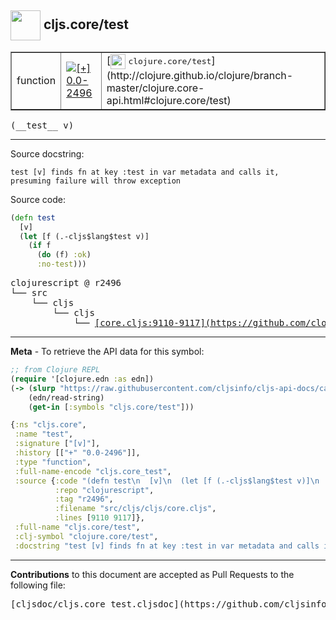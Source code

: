 ## <img width="48px" valign="middle" src="http://i.imgur.com/Hi20huC.png"> cljs.core/test

 <table border="1">
<tr>

<td>function</td>
<td><a href="https://github.com/cljsinfo/cljs-api-docs/tree/0.0-2496"><img valign="middle" alt="[+] 0.0-2496" src="https://img.shields.io/badge/+-0.0--2496-lightgrey.svg"></a> </td>
<td>
[<img height="24px" valign="middle" src="http://i.imgur.com/1GjPKvB.png"> <samp>clojure.core/test</samp>](http://clojure.github.io/clojure/branch-master/clojure.core-api.html#clojure.core/test)
</td>
</tr>
</table>

 <samp>
(__test__ v)<br>
</samp>

---




Source docstring:

```
test [v] finds fn at key :test in var metadata and calls it,
presuming failure will throw exception
```

Source code:

```clj
(defn test
  [v]
  (let [f (.-cljs$lang$test v)]
    (if f
      (do (f) :ok)
      :no-test)))
```

 <pre>
clojurescript @ r2496
└── src
    └── cljs
        └── cljs
            └── <ins>[core.cljs:9110-9117](https://github.com/clojure/clojurescript/blob/r2496/src/cljs/cljs/core.cljs#L9110-L9117)</ins>
</pre>


---

__Meta__ - To retrieve the API data for this symbol:

```clj
;; from Clojure REPL
(require '[clojure.edn :as edn])
(-> (slurp "https://raw.githubusercontent.com/cljsinfo/cljs-api-docs/catalog/cljs-api.edn")
    (edn/read-string)
    (get-in [:symbols "cljs.core/test"]))
```

```clj
{:ns "cljs.core",
 :name "test",
 :signature ["[v]"],
 :history [["+" "0.0-2496"]],
 :type "function",
 :full-name-encode "cljs.core_test",
 :source {:code "(defn test\n  [v]\n  (let [f (.-cljs$lang$test v)]\n    (if f\n      (do (f) :ok)\n      :no-test)))",
          :repo "clojurescript",
          :tag "r2496",
          :filename "src/cljs/cljs/core.cljs",
          :lines [9110 9117]},
 :full-name "cljs.core/test",
 :clj-symbol "clojure.core/test",
 :docstring "test [v] finds fn at key :test in var metadata and calls it,\npresuming failure will throw exception"}

```

---

__Contributions__ to this document are accepted as Pull Requests to the following file:

 <pre>
[cljsdoc/cljs.core_test.cljsdoc](https://github.com/cljsinfo/cljs-api-docs/blob/master/cljsdoc/cljs.core_test.cljsdoc)
</pre>

